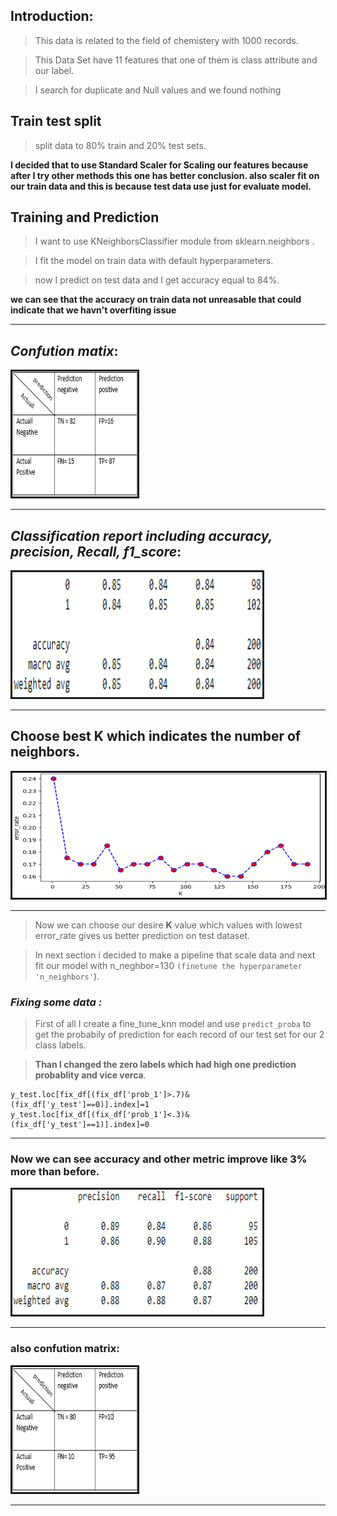 ## Introduction:


> This data is related to the field of chemistery with 1000 records.

> This Data Set have 11 features that one of them is class attribute and our label.

> I search for duplicate and Null values and we found nothing 

## Train test split

> split data to 80% train and 20% test sets.

**I decided that to use Standard Scaler for Scaling our features because after I try other methods this one has better conclusion. also scaler fit on our train data and this is because test data use just for evaluate model.**

## Training and Prediction

> I want to use KNeighborsClassifier module from sklearn.neighbors .

> I fit the model on train data with default hyperparameters.

> now I predict on test data and I get accuracy equal to 84%.

**we can see that the accuracy on train data not unreasable that could indicate that we havn't overfiting issue**

---

## ***Confution matix***: 

<th colspan="3"><img src=".\Images\cm1.png" alt="" border='3' height='200' width='200' /></th>

---

## ***Classification report including accuracy, precision, Recall, f1_score***: 
<th colspan="3"><img src=".\Images\cr1.png" alt="" border='3' height='200' width='400' /></th>

---

## Choose best **K** which indicates the number of neighbors.
<th colspan="3"><img src=".\Images\error.png" alt="" border='3' height='200' width='500' /></th>

---

> Now we can choose our desire **K** value which values with lowest error_rate gives us better prediction on test dataset.

> In next section i decided to make a pipeline that scale data and next fit our model with n_neghbor=130 `(finetune the hyperparameter 'n_neighbors'`).

### ***Fixing some data :***
> First of all I create a fine_tune_knn model and use `predict_proba` to get the probabily of prediction for each record of our test set for our 2 class labels.

> **Than I changed the zero labels which had high one prediction probablity  and vice verca**.

```
y_test.loc[fix_df[(fix_df['prob_1']>.7)&(fix_df['y_test']==0)].index]=1
y_test.loc[fix_df[(fix_df['prob_1']<.3)&(fix_df['y_test']==1)].index]=0
```

---

### **Now we can see accuracy and other metric improve like 3% more than before.**
<th colspan="3"><img src=".\Images\cr2.png" alt="" border='3' height='200' width='400' /></th>

---

### **also confution matrix:**
<th colspan="3"><img src=".\Images\cm2.png" alt="" border='3' height='200' width='200' /></th>

---
